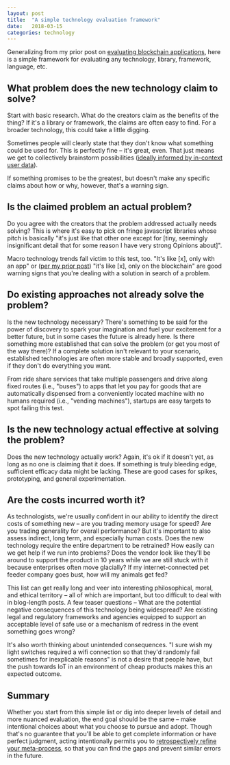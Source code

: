 ```yaml
---
layout: post
title:  "A simple technology evaluation framework"
date:   2018-03-15
categories: technology
---
```


Generalizing from my prior post on [evaluating blockchain applications][block-link], here is a simple framework for evaluating any technology, library, framework, language, etc.  

## What problem does the new technology claim to solve? ##

Start with basic research. What do the creators claim as the benefits of the thing?  If it's a library or framework, the claims are often easy to find.  For a broader technology, this could take a little digging.

Sometimes people will clearly state that they don't know what something could be used for.  This is perfectly fine – it's great, even.  That just means we get to collectively brainstorm possibilities ([ideally informed by in-context user data][research-link]).

If something promises to be the greatest, but doesn't make any specific claims about how or why, however, that's a warning sign.

## Is the claimed problem an actual problem? ##

Do you agree with the creators that the problem addressed actually needs solving?  This is where it's easy to pick on fringe javascript libraries whose pitch is basically "it's just like that other one except for [tiny, seemingly insignificant detail that for some reason I have very strong Opinions about]".

Macro technology trends fall victim to this test, too.  "It's like [x], only with an app" or ([per my prior post][block-link]) "it's like [x], only on the blockchain" are good warning signs that you're dealing with a solution in search of a problem.

## Do existing approaches not already solve the problem? ##

Is the new technology necessary?  There's something to be said for the power of discovery to spark your imagination and fuel your excitement for a better future, but in some cases the future is already here.  Is there something more established that can solve the problem (or get you most of the way there)?  If a complete solution isn't relevant to your scenario, established technologies are often more stable and broadly supported, even if they don't do everything you want.

From ride share services that take multiple passengers and drive along fixed routes (i.e., "buses") to apps that let you pay for goods that are automatically dispensed from a conveniently located machine with no humans required (i.e., "vending machines"), startups are easy targets to spot failing this test.

## Is the new technology actual effective at solving the problem? ##

Does the new technology actually work?  Again, it's ok if it doesn't yet, as long as no one is claiming that it does.  If something is truly bleeding edge, sufficient efficacy data might be lacking.  These are good cases for spikes, prototyping, and general experimentation.

## Are the costs incurred worth it? ##

As technologists, we're usually confident in our ability to identify the direct costs of something new – are you trading memory usage for speed? Are you trading generality for overall performance? But it's important to also assess indirect, long term, and especially human costs.  Does the new technology require the entire department to be retrained?  How easily can we get help if we run into problems?  Does the vendor look like they'll be around to support the product in 10 years while we are still stuck with it because enterprises often move glacially?  If my internet-connected pet feeder company goes bust, how will my animals get fed?

This list can get really long and veer into interesting philosophical, moral, and ethical territory – all of which are important, but too difficult to deal with in blog-length posts. A few teaser questions – What are the potential negative consequences of this technology being widespread? Are existing legal and regulatory frameworks and agencies equipped to support an acceptable level of safe use or a mechanism of redress in the event something goes wrong?

It's also worth thinking about unintended consequences.  "I sure wish my light switches required a wifi connection so that they'd randomly fail sometimes for inexplicable reasons" is not a desire that people have, but the push towards IoT in an environment of cheap products makes this an expected outcome.

## Summary ##

Whether you start from this simple list or dig into deeper levels of detail and more nuanced evaluation, the end goal should be the same – make intentional choices about what you choose to pursue and adopt.  Though that's no guarantee that you'll be able to get complete information or have perfect judgment, acting intentionally permits you to [retrospectively refine your meta-process][agile-link], so that you can find the gaps and prevent similar errors in the future.

[block-link]: http://harmlessmachines.com/2018-02-12/evaluating-blockchain-applications
[research-link]: https://projekt202.com/blog/2016/observe-users-to-avoid-alienating-them
[agile-link]: http://harmlessmachines.com/2018-03-01/the-most-important-part-of-agile